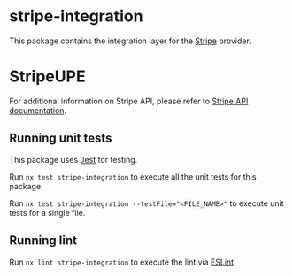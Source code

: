 # stripe-integration

This package contains the integration layer for the [Stripe](https://stripe.com/) provider.

# StripeUPE

For additional information on Stripe API, please refer to [Stripe API documentation](https://stripe.com/docs).

## Running unit tests

This package uses [Jest](https://jestjs.io) for testing.

Run `nx test stripe-integration` to execute all the unit tests for this package.

Run `nx test stripe-integration --testFile="<FILE_NAME>"` to execute unit tests for a single file.

## Running lint

Run `nx lint stripe-integration` to execute the lint via [ESLint](https://eslint.org/).
